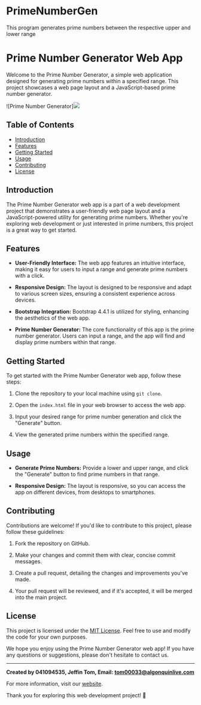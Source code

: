 # PrimeNumberGen
 This program generates prime numbers between the respective upper and lower range
# Prime Number Generator Web App

Welcome to the Prime Number Generator, a simple web application designed for generating prime numbers within a specified range. This project showcases a web page layout and a JavaScript-based prime number generator.

![Prime Number Generator][<img src="windows_console.png">](https://photos.google.com/photo/AF1QipMB3txoYaAIXlemvafqzauNLfjwRlr8GQBp9X-v)
## Table of Contents

- [Introduction](#introduction)
- [Features](#features)
- [Getting Started](#getting-started)
- [Usage](#usage)
- [Contributing](#contributing)
- [License](#license)

## Introduction

The Prime Number Generator web app is a part of a web development project that demonstrates a user-friendly web page layout and a JavaScript-powered utility for generating prime numbers. Whether you're exploring web development or just interested in prime numbers, this project is a great way to get started.

## Features

- **User-Friendly Interface:** The web app features an intuitive interface, making it easy for users to input a range and generate prime numbers with a click.

- **Responsive Design:** The layout is designed to be responsive and adapt to various screen sizes, ensuring a consistent experience across devices.

- **Bootstrap Integration:** Bootstrap 4.4.1 is utilized for styling, enhancing the aesthetics of the web app.

- **Prime Number Generator:** The core functionality of this app is the prime number generator. Users can input a range, and the app will find and display prime numbers within that range.

## Getting Started

To get started with the Prime Number Generator web app, follow these steps:

1. Clone the repository to your local machine using `git clone`.

2. Open the `index.html` file in your web browser to access the web app.

3. Input your desired range for prime number generation and click the "Generate" button.

4. View the generated prime numbers within the specified range.

## Usage

- **Generate Prime Numbers:** Provide a lower and upper range, and click the "Generate" button to find prime numbers in that range.

- **Responsive Design:** The layout is responsive, so you can access the app on different devices, from desktops to smartphones.

## Contributing

Contributions are welcome! If you'd like to contribute to this project, please follow these guidelines:

1. Fork the repository on GitHub.

2. Make your changes and commit them with clear, concise commit messages.

3. Create a pull request, detailing the changes and improvements you've made.

4. Your pull request will be reviewed, and if it's accepted, it will be merged into the main project.

## License

This project is licensed under the [MIT License](LICENSE.md). Feel free to use and modify the code for your own purposes.

We hope you enjoy using the Prime Number Generator web app! If you have any questions or suggestions, please don't hesitate to contact us.

---

**Created by 041094535, Jeffin Tom, Email: tom00033@algonquinlive.com**

For more information, visit our [website](https://jeffint.sgedu.site/Webdev/index.html).

Thank you for exploring this web development project! 🚀
